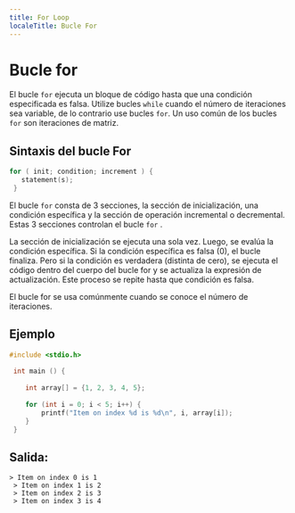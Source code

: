 ```yaml
---
title: For Loop
localeTitle: Bucle For
---
```

# Bucle for

El bucle `for` ejecuta un bloque de código hasta que una condición especificada es falsa. Utilize bucles `while` cuando el número de iteraciones sea variable, de lo contrario use bucles `for`. Un uso común de los bucles `for` son iteraciones de matriz.

## Sintaxis del bucle For

```c
for ( init; condition; increment ) { 
   statement(s); 
 } 
```

El bucle `for` consta de 3 secciones, la sección de inicialización, una condición específica y la sección de operación incremental o decremental. Estas 3 secciones controlan el bucle `for` .

La sección de inicialización se ejecuta una sola vez. Luego, se evalúa la condición específica. Si la condición específica es falsa (0), el bucle finaliza. Pero si la condición es verdadera (distinta de cero), se ejecuta el código dentro del cuerpo del bucle for y se actualiza la expresión de actualización. Este proceso se repite hasta que condición es falsa.

El bucle for se usa comúnmente cuando se conoce el número de iteraciones.

## Ejemplo

```c
#include <stdio.h> 
 
 int main () { 
 
    int array[] = {1, 2, 3, 4, 5}; 
 
    for (int i = 0; i < 5; i++) { 
        printf("Item on index %d is %d\n", i, array[i]); 
    } 
 } 
```

## Salida:

```shell
> Item on index 0 is 1 
 > Item on index 1 is 2 
 > Item on index 2 is 3 
 > Item on index 3 is 4 

```
